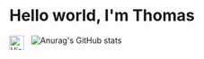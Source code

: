 # Hello world, I'm Thomas 

<img align="left" alt="Visual Studio Code" width="26px" src="https://user-images.githubusercontent.com/5713670/87202985-820dcb80-c2b6-11ea-9f56-7ec461c497c3.gif" style="padding-right:10px;" />

![Anurag's GitHub stats](https://github-readme-stats.vercel.app/api?username=anuraghazra&show_icons=true&theme=radical)